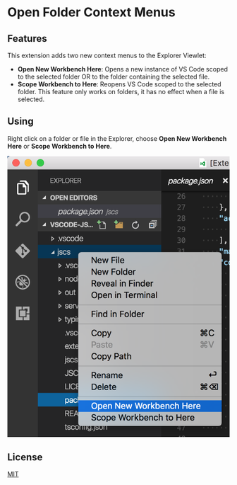 # Open Folder Context Menus

## Features

This extension adds two new context menus to the Explorer Viewlet:

* **Open New Workbench Here**: Opens a new instance of VS Code scoped to the selected folder OR to the folder containing the selected file.
* **Scope Workbench to Here**: Reopens VS Code scoped to the selected folder. This feature only works on folders, it has no effect when a file is selected.

## Using

Right click on a folder or file in the Explorer, choose **Open New Workbench Here** or **Scope Workbench to Here**.

![Preview](images/preview.png)

## License

[MIT](LICENSE.md)
